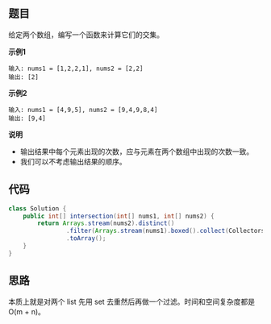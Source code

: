 ## 题目
给定两个数组，编写一个函数来计算它们的交集。

**示例1**
```
输入: nums1 = [1,2,2,1], nums2 = [2,2]
输出: [2]
```

**示例2**
```
输入: nums1 = [4,9,5], nums2 = [9,4,9,8,4]
输出: [9,4]
```

**说明**
* 输出结果中每个元素出现的次数，应与元素在两个数组中出现的次数一致。
* 我们可以不考虑输出结果的顺序。

## 代码
```JAVA
class Solution {
    public int[] intersection(int[] nums1, int[] nums2) {
        return Arrays.stream(nums2).distinct()
                .filter(Arrays.stream(nums1).boxed().collect(Collectors.toSet())::contains)
                .toArray();
    }
}
```

## 思路

本质上就是对两个 list 先用 set 去重然后再做一个过滤。时间和空间复杂度都是 O(m + n)。

